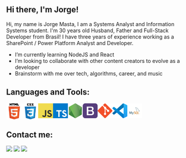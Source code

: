 <!-- <h1 align="center">Hi 👋, I'm Jorge Masta</h1>
<h3 align="center">I'm 30 years old Husband, Father and Full-Stack Developer from Brasil/h3> -->

## Hi there, I'm Jorge!
Hi, my name is Jorge Masta, I am a Systems Analyst and Information Systems student. I'm 30 years old Husband, Father and Full-Stack Developer from Brasil!
I have three years of experience working as a SharePoint / Power Platform Analyst and Developer.




- I’m currently learning NodeJS and React
- I’m looking to collaborate with other content creators to evolve as a developer
- Brainstorm with me over tech, algorithms, career, and music

## Languages and Tools:

<div>
  <img align="left" height="43" src="https://raw.githubusercontent.com/github/explore/80688e429a7d4ef2fca1e82350fe8e3517d3494d/topics/html/html.png" alt="HTML5"/>
  <img align="left" height="43" src="https://raw.githubusercontent.com/github/explore/80688e429a7d4ef2fca1e82350fe8e3517d3494d/topics/css/css.png" alt="CSS"/>
  <img align="left" height="40" src="https://raw.githubusercontent.com/github/explore/80688e429a7d4ef2fca1e82350fe8e3517d3494d/topics/javascript/javascript.png" alt="Javascript"/>
  <img align="left" height="40" src="https://raw.githubusercontent.com/github/explore/80688e429a7d4ef2fca1e82350fe8e3517d3494d/topics/typescript/typescript.png" alt="Typescript"/>
  <img align="left" height="40" src="https://raw.githubusercontent.com/github/explore/80688e429a7d4ef2fca1e82350fe8e3517d3494d/topics/nodejs/nodejs.png" alt="Nodejs"/>
  <img align="left" height="40" src="https://raw.githubusercontent.com/github/explore/80688e429a7d4ef2fca1e82350fe8e3517d3494d/topics/bootstrap/bootstrap.png" alt="Bootstrap"/>
  <img align="left" height="40" src="https://raw.githubusercontent.com/devicons/devicon/master/icons/git/git-original.svg" alt="git">
  <img align="left" height="40" src="https://raw.githubusercontent.com/github/explore/80688e429a7d4ef2fca1e82350fe8e3517d3494d/topics/visual-studio-code/visual-studio-code.png">
  <img  height="40" src="https://raw.githubusercontent.com/github/explore/80688e429a7d4ef2fca1e82350fe8e3517d3494d/topics/mysql/mysql.png" alt="MySQL"/>
  
</div>

## Contact me:

<a href="mailto:jorgeilya@gmail.com" alt="Gmail">
<img src="https://img.shields.io/badge/-Gmail-FF0000?style=flat-square&labelColor=FF0000&logo=gmail&logoColor=white&link=mailto:jorgeilya@gmail.com"/></a>
<a href="https://www.linkedin.com/in/jorgeilyamasta" alt="Linkedin">
<img src="https://img.shields.io/badge/-Linkedin-0e76a8?style=flat-square&logo=Linkedin&logoColor=white&link=https://www.linkedin.com/in/jorgeilyamasta" /></a>
<a href="#" alt="WhatsApp">
<img src="https://img.shields.io/badge/-WhatsApp-25d366?style=flat-square&labelColor=25d366&logo=whatsapp&logoColor=white&link=https://api.whatsapp.com/send?phone=5511952179759"/></a>

